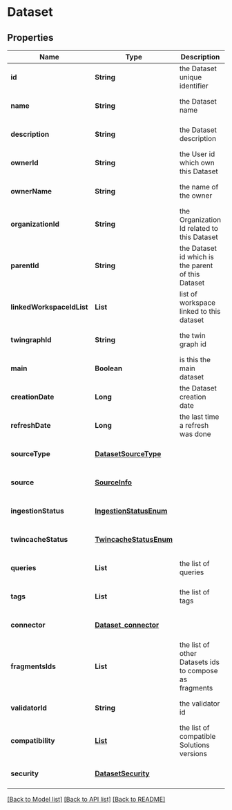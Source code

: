 # Dataset
## Properties

| Name | Type | Description | Notes |
|------------ | ------------- | ------------- | -------------|
| **id** | **String** | the Dataset unique identifier | [optional] [default to null] |
| **name** | **String** | the Dataset name | [optional] [default to null] |
| **description** | **String** | the Dataset description | [optional] [default to null] |
| **ownerId** | **String** | the User id which own this Dataset | [optional] [default to null] |
| **ownerName** | **String** | the name of the owner | [optional] [default to null] |
| **organizationId** | **String** | the Organization Id related to this Dataset | [optional] [default to null] |
| **parentId** | **String** | the Dataset id which is the parent of this Dataset | [optional] [default to null] |
| **linkedWorkspaceIdList** | **List** | list of workspace linked to this dataset | [optional] [default to null] |
| **twingraphId** | **String** | the twin graph id | [optional] [default to null] |
| **main** | **Boolean** | is this the main dataset | [optional] [default to null] |
| **creationDate** | **Long** | the Dataset creation date | [optional] [default to null] |
| **refreshDate** | **Long** | the last time a refresh was done | [optional] [default to null] |
| **sourceType** | [**DatasetSourceType**](DatasetSourceType.md) |  | [optional] [default to null] |
| **source** | [**SourceInfo**](SourceInfo.md) |  | [optional] [default to null] |
| **ingestionStatus** | [**IngestionStatusEnum**](IngestionStatusEnum.md) |  | [optional] [default to null] |
| **twincacheStatus** | [**TwincacheStatusEnum**](TwincacheStatusEnum.md) |  | [optional] [default to null] |
| **queries** | **List** | the list of queries | [optional] [default to null] |
| **tags** | **List** | the list of tags | [optional] [default to null] |
| **connector** | [**Dataset_connector**](Dataset_connector.md) |  | [optional] [default to null] |
| **fragmentsIds** | **List** | the list of other Datasets ids to compose as fragments | [optional] [default to null] |
| **validatorId** | **String** | the validator id | [optional] [default to null] |
| **compatibility** | [**List**](DatasetCompatibility.md) | the list of compatible Solutions versions | [optional] [default to null] |
| **security** | [**DatasetSecurity**](DatasetSecurity.md) |  | [optional] [default to null] |

[[Back to Model list]](../README.md#documentation-for-models) [[Back to API list]](../README.md#documentation-for-api-endpoints) [[Back to README]](../README.md)

